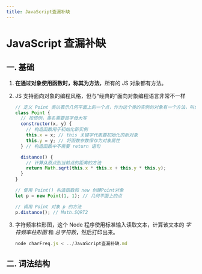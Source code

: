 ```yaml
---
title: JavaScript查漏补缺
---
```


<!-- @import "[TOC]" {cmd="toc" depthFrom=1 depthTo=6 orderedList=false} -->

# JavaScript 查漏补缺

## 一. 基础

1. **在通过对象使用函数时，称其为方法**，所有的 JS 对象都有方法。

2. JS 支持面向对象的编程风格，但与“经典的”面向对象编程语言非常不一样

   ```js
   // 定义 Point 类以表示几何平面上的一个点，作为这个类的实例的对象有一个方法，叫做 distance()，用于计算该点与原点的距离
   class Point {
     // 按惯例，类名需要首字母大写
     constructor(x, y) {
       // 构造函数用于初始化新实例
       this.x = x; // this 关键字代表要初始化的新对象
       this.y = y; // 将函数参数保存为对象属性
     } // 构造函数中不需要 return 语句

     distance() {
       // 计算从原点到当前点的距离的方法
       return Math.sqrt(this.x * this.x + this.y * this.y);
     }
   }

   // 使用 Point() 构造函数和 new 创建Point对象
   let p = new Point(1, 1); // 几何平面上的点

   // 调用 Point 对象 p 的方法
   p.distance(); // Math.SQRT2
   ```

3. 字符频率柱形图，这个 Node 程序使用标准输入读取文本，计算该文本的 *字符频率柱形图* 和 *总字符数*，然后打印出来。

   ```js
   node charFreq.js < ../JavaScript查漏补缺.md
   ```

## 二. 词法结构
